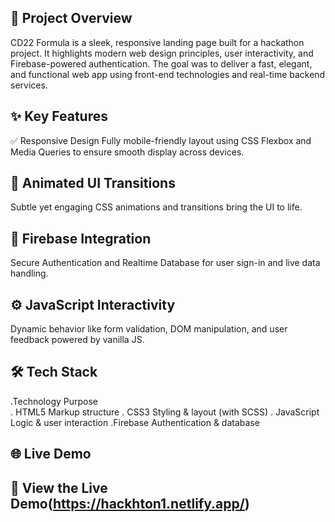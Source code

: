 ## 🚀 Project Overview
CD22 Formula is a sleek, responsive landing page built for a hackathon project. It highlights modern web design principles, user interactivity, and Firebase-powered authentication. The goal was to deliver a fast, elegant, and functional web app using front-end technologies and real-time backend services.

## ✨ Key Features
✅ Responsive Design
Fully mobile-friendly layout using CSS Flexbox and Media Queries to ensure smooth display across devices.

## 🎨 Animated UI Transitions
Subtle yet engaging CSS animations and transitions bring the UI to life.

## 🔐 Firebase Integration
Secure Authentication and Realtime Database for user sign-in and live data handling.

## ⚙️ JavaScript Interactivity
Dynamic behavior like form validation, DOM manipulation, and user feedback powered by vanilla JS.

## 🛠️ Tech Stack
 .Technology	Purpose    
 . HTML5	Markup structure
. CSS3	Styling & layout (with SCSS)
 . JavaScript	Logic & user interaction
 .Firebase	Authentication & database

## 🌐 Live Demo
## 🔗 View the Live Demo(https://hackhton1.netlify.app/) 
